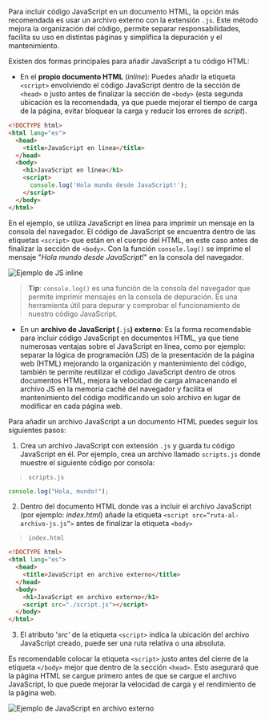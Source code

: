 
Para incluir código JavaScript en un documento HTML, la opción más recomendada es usar un archivo externo con la extensión `.js`. Este método mejora la organización del código, permite separar responsabilidades, facilita su uso en distintas páginas y simplifica la depuración y el mantenimiento.

Existen dos formas principales para añadir JavaScript a tu código HTML:

- En el **propio documento HTML** (_inline_): Puedes añadir la etiqueta `<script>` envolviendo el código JavaScript dentro de la sección de `<head>` o justo antes de finalizar la sección de `<body>` (esta segunda ubicación es la recomendada, ya que puede mejorar el tiempo de carga de la página, evitar bloquear la carga y reducir los errores de _script_).

```HTML
<!DOCTYPE html>
<html lang="es">
  <head>
    <title>JavaScript en línea</title>
  </head>
  <body>
    <h1>JavaScript en línea</h1>
    <script>
      console.log('Hola mundo desde JavaScript!');
    </script>
  </body>
</html>
```

En el ejemplo, se utiliza JavaScript en línea para imprimir un mensaje en la consola del navegador. El código de JavaScript se encuentra dentro de las etiquetas `<script>` que están en el cuerpo del HTML, en este caso antes de finalizar la sección de `<body>`. Con la función `console.log()` se imprime el mensaje "_Hola mundo desde JavaScript!_" en la consola del navegador.

![Ejemplo de JS inline](./images/JS_inline_example.png)

>**Tip**: `console.log()` es una función de la consola del navegador que permite imprimir mensajes en la consola de depuración. Es una herramienta útil para depurar y comprobar el funcionamiento de nuestro código JavaScript.

- En un **archivo de JavaScript (**`.js`**) externo**: Es la forma recomendable para incluir código JavaScript en documentos HTML, ya que tiene numerosas ventajas sobre el JavaScript en línea, como por ejemplo: separar la lógica de programación (JS) de la presentación de la página web (HTML) mejorando la organización y mantenimiento del código, también te permite reutilizar el código JavaScript dentro de otros documentos HTML, mejora la velocidad de carga almacenando el archivo JS en la memoria caché del navegador y facilita el mantenimiento del código modificando un solo archivo en lugar de modificar en cada página web.
    

Para añadir un archivo JavaScript a un documento HTML puedes seguir los siguientes pasos:

1. Crea un archivo JavaScript con extensión `.js` y guarda tu código JavaScript en él. Por ejemplo, crea un archivo llamado `scripts.js` donde muestre el siguiente código por consola:

> `scripts.js`
```JavaScript
console.log("Hola, mundo!");
```

2. Dentro del documento HTML donde vas a incluir el archivo JavaScript (por ejemplo: _index.html_) añade la etiqueta `<script src=”ruta-al-archivo-js.js”>` antes de finalizar la etiqueta `<body>`

> `index.html`
```HTML
<!DOCTYPE html>
<html lang="es">
  <head>
    <title>JavaScript en archivo externo</title>
  </head>
  <body>
    <h1>JavaScript en archivo externo</h1>
    <script src="./script.js"></script>
  </body>
</html>
```

3. El atributo '_src'_ de la etiqueta `<script>` indica la ubicación del archivo JavaScript creado, puede ser una ruta relativa o una absoluta.

Es recomendable colocar la etiqueta `<script>` justo antes del cierre de la etiqueta `</body>` mejor que dentro de la sección `<head>`. Esto asegurará que la página HTML se cargue primero antes de que se cargue el archivo JavaScript, lo que puede mejorar la velocidad de carga y el rendimiento de la página web.

![Ejemplo de JavaScript en archivo externo](./images/JS_external_example.png)

